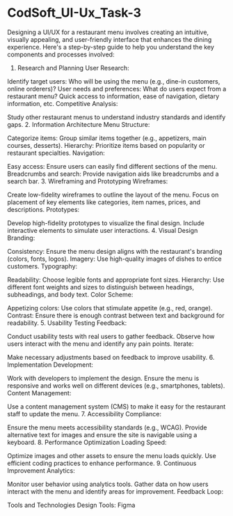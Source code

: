 # CodSoft_UI-Ux_Task-3

Designing a UI/UX for a restaurant menu involves creating an intuitive, visually appealing, and user-friendly interface that enhances the dining experience. Here's a step-by-step guide to help you understand the key components and processes involved:

1. Research and Planning
User Research:

Identify target users: Who will be using the menu (e.g., dine-in customers, online orderers)?
User needs and preferences: What do users expect from a restaurant menu? Quick access to information, ease of navigation, dietary information, etc.
Competitive Analysis:

Study other restaurant menus to understand industry standards and identify gaps.
2. Information Architecture
Menu Structure:

Categorize items: Group similar items together (e.g., appetizers, main courses, desserts).
Hierarchy: Prioritize items based on popularity or restaurant specialties.
Navigation:

Easy access: Ensure users can easily find different sections of the menu.
Breadcrumbs and search: Provide navigation aids like breadcrumbs and a search bar.
3. Wireframing and Prototyping
Wireframes:

Create low-fidelity wireframes to outline the layout of the menu.
Focus on placement of key elements like categories, item names, prices, and descriptions.
Prototypes:

Develop high-fidelity prototypes to visualize the final design.
Include interactive elements to simulate user interactions.
4. Visual Design
Branding:

Consistency: Ensure the menu design aligns with the restaurant's branding (colors, fonts, logos).
Imagery: Use high-quality images of dishes to entice customers.
Typography:

Readability: Choose legible fonts and appropriate font sizes.
Hierarchy: Use different font weights and sizes to distinguish between headings, subheadings, and body text.
Color Scheme:

Appetizing colors: Use colors that stimulate appetite (e.g., red, orange).
Contrast: Ensure there is enough contrast between text and background for readability.
5. Usability Testing
Feedback:

Conduct usability tests with real users to gather feedback.
Observe how users interact with the menu and identify any pain points.
Iterate:

Make necessary adjustments based on feedback to improve usability.
6. Implementation
Development:

Work with developers to implement the design.
Ensure the menu is responsive and works well on different devices (e.g., smartphones, tablets).
Content Management:

Use a content management system (CMS) to make it easy for the restaurant staff to update the menu.
7. Accessibility
Compliance:

Ensure the menu meets accessibility standards (e.g., WCAG).
Provide alternative text for images and ensure the site is navigable using a keyboard.
8. Performance Optimization
Loading Speed:

Optimize images and other assets to ensure the menu loads quickly.
Use efficient coding practices to enhance performance.
9. Continuous Improvement
Analytics:

Monitor user behavior using analytics tools.
Gather data on how users interact with the menu and identify areas for improvement.
Feedback Loop:

Tools and Technologies
Design Tools: Figma
